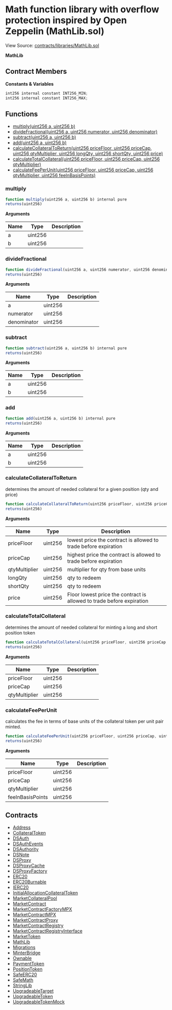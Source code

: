 # Math function library with overflow protection inspired by Open Zeppelin (MathLib.sol)

View Source: [contracts/libraries/MathLib.sol](../../contracts/libraries/MathLib.sol)

**MathLib**

## Contract Members
**Constants & Variables**

```js
int256 internal constant INT256_MIN;
int256 internal constant INT256_MAX;

```

## Functions

- [multiply(uint256 a, uint256 b)](#multiply)
- [divideFractional(uint256 a, uint256 numerator, uint256 denominator)](#dividefractional)
- [subtract(uint256 a, uint256 b)](#subtract)
- [add(uint256 a, uint256 b)](#add)
- [calculateCollateralToReturn(uint256 priceFloor, uint256 priceCap, uint256 qtyMultiplier, uint256 longQty, uint256 shortQty, uint256 price)](#calculatecollateraltoreturn)
- [calculateTotalCollateral(uint256 priceFloor, uint256 priceCap, uint256 qtyMultiplier)](#calculatetotalcollateral)
- [calculateFeePerUnit(uint256 priceFloor, uint256 priceCap, uint256 qtyMultiplier, uint256 feeInBasisPoints)](#calculatefeeperunit)

### multiply

```js
function multiply(uint256 a, uint256 b) internal pure
returns(uint256)
```

**Arguments**

| Name        | Type           | Description  |
| ------------- |------------- | -----|
| a | uint256 |  | 
| b | uint256 |  | 

### divideFractional

```js
function divideFractional(uint256 a, uint256 numerator, uint256 denominator) internal pure
returns(uint256)
```

**Arguments**

| Name        | Type           | Description  |
| ------------- |------------- | -----|
| a | uint256 |  | 
| numerator | uint256 |  | 
| denominator | uint256 |  | 

### subtract

```js
function subtract(uint256 a, uint256 b) internal pure
returns(uint256)
```

**Arguments**

| Name        | Type           | Description  |
| ------------- |------------- | -----|
| a | uint256 |  | 
| b | uint256 |  | 

### add

```js
function add(uint256 a, uint256 b) internal pure
returns(uint256)
```

**Arguments**

| Name        | Type           | Description  |
| ------------- |------------- | -----|
| a | uint256 |  | 
| b | uint256 |  | 

### calculateCollateralToReturn

determines the amount of needed collateral for a given position (qty and price)

```js
function calculateCollateralToReturn(uint256 priceFloor, uint256 priceCap, uint256 qtyMultiplier, uint256 longQty, uint256 shortQty, uint256 price) internal pure
returns(uint256)
```

**Arguments**

| Name        | Type           | Description  |
| ------------- |------------- | -----|
| priceFloor | uint256 | lowest price the contract is allowed to trade before expiration | 
| priceCap | uint256 | highest price the contract is allowed to trade before expiration | 
| qtyMultiplier | uint256 | multiplier for qty from base units | 
| longQty | uint256 | qty to redeem | 
| shortQty | uint256 | qty to redeem | 
| price | uint256 | Floor lowest price the contract is allowed to trade before expiration | 

### calculateTotalCollateral

determines the amount of needed collateral for minting a long and short position token

```js
function calculateTotalCollateral(uint256 priceFloor, uint256 priceCap, uint256 qtyMultiplier) internal pure
returns(uint256)
```

**Arguments**

| Name        | Type           | Description  |
| ------------- |------------- | -----|
| priceFloor | uint256 |  | 
| priceCap | uint256 |  | 
| qtyMultiplier | uint256 |  | 

### calculateFeePerUnit

calculates the fee in terms of base units of the collateral token per unit pair minted.

```js
function calculateFeePerUnit(uint256 priceFloor, uint256 priceCap, uint256 qtyMultiplier, uint256 feeInBasisPoints) internal pure
returns(uint256)
```

**Arguments**

| Name        | Type           | Description  |
| ------------- |------------- | -----|
| priceFloor | uint256 |  | 
| priceCap | uint256 |  | 
| qtyMultiplier | uint256 |  | 
| feeInBasisPoints | uint256 |  | 

## Contracts

* [Address](Address.md)
* [CollateralToken](CollateralToken.md)
* [DSAuth](DSAuth.md)
* [DSAuthEvents](DSAuthEvents.md)
* [DSAuthority](DSAuthority.md)
* [DSNote](DSNote.md)
* [DSProxy](DSProxy.md)
* [DSProxyCache](DSProxyCache.md)
* [DSProxyFactory](DSProxyFactory.md)
* [ERC20](ERC20.md)
* [ERC20Burnable](ERC20Burnable.md)
* [IERC20](IERC20.md)
* [InitialAllocationCollateralToken](InitialAllocationCollateralToken.md)
* [MarketCollateralPool](MarketCollateralPool.md)
* [MarketContract](MarketContract.md)
* [MarketContractFactoryMPX](MarketContractFactoryMPX.md)
* [MarketContractMPX](MarketContractMPX.md)
* [MarketContractProxy](MarketContractProxy.md)
* [MarketContractRegistry](MarketContractRegistry.md)
* [MarketContractRegistryInterface](MarketContractRegistryInterface.md)
* [MarketToken](MarketToken.md)
* [MathLib](MathLib.md)
* [Migrations](Migrations.md)
* [MinterBridge](MinterBridge.md)
* [Ownable](Ownable.md)
* [PaymentToken](PaymentToken.md)
* [PositionToken](PositionToken.md)
* [SafeERC20](SafeERC20.md)
* [SafeMath](SafeMath.md)
* [StringLib](StringLib.md)
* [UpgradeableTarget](UpgradeableTarget.md)
* [UpgradeableToken](UpgradeableToken.md)
* [UpgradeableTokenMock](UpgradeableTokenMock.md)
